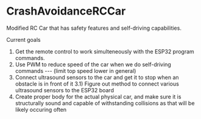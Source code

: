 # CrashAvoidanceRCCar
Modified RC Car that has safety features and self-driving capabilities.

Current goals 
  1) Get the remote control to work simulteneously with the ESP32 program commands.
  2) Use PWM to reduce speed of the car when we do self-driving commands --- (limit top speed lower in general)
  3) Connect ultrasound sensors to the car and get it to stop when an obstacle is in front of it
     3.1) Figure out method to connect various ultrasound sensors to the ESP32 board
  4) Create proper body for the actual physical car, and make sure it is structurally sound and capable of withstanding collisions as that will be likely occuring often
